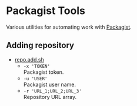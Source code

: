 # Packagist Tools

Various utilities for automating work with [Packagist](https://packagist.org/).

## Adding repository

- [repo.add.sh](repo.add.sh)
  - `-x 'TOKEN'`  
    Packagist token.
  - `-u 'USER'`  
    Packagist user name.
  - `-r 'URL_1;URL_2;URL_3'`  
    Repository URL array.
